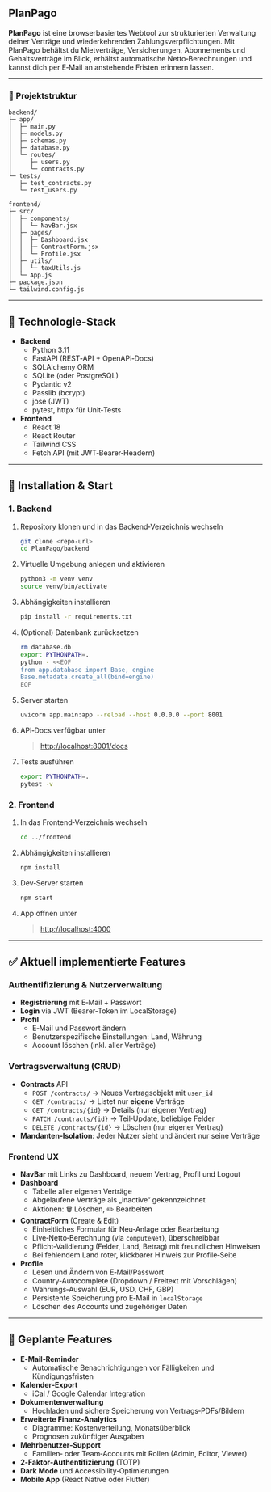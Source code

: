 ## PlanPago

**PlanPago** ist eine browserbasiertes Web­tool zur strukturierten Verwaltung deiner Verträge und wiederkehrenden Zahlungsverpflichtungen. Mit PlanPago behältst du Mietverträge, Versicherungen, Abonnements und Gehaltsverträge im Blick, erhältst automatische Netto‑Berechnungen und kannst dich per E‑Mail an anstehende Fristen erinnern lassen.

---

### 📂 Projektstruktur

```
backend/
├─ app/
│  ├─ main.py
│  ├─ models.py
│  ├─ schemas.py
│  ├─ database.py
│  └─ routes/
│     ├─ users.py
│     └─ contracts.py
└─ tests/
   ├─ test_contracts.py
   └─ test_users.py

frontend/
├─ src/
│  ├─ components/
│  │  └─ NavBar.jsx
│  ├─ pages/
│  │  ├─ Dashboard.jsx
│  │  ├─ ContractForm.jsx
│  │  └─ Profile.jsx
│  ├─ utils/
│  │  └─ taxUtils.js
│  └─ App.js
├─ package.json
└─ tailwind.config.js
```

---

## 🚀 Technologie‑Stack

- **Backend**
  - Python 3.11
  - FastAPI (REST‑API + OpenAPI‑Docs)
  - SQLAlchemy ORM
  - SQLite (oder PostgreSQL)
  - Pydantic v2
  - Passlib (bcrypt)
  - jose (JWT)
  - pytest, httpx für Unit‑Tests
- **Frontend**
  - React 18
  - React Router
  - Tailwind CSS
  - Fetch API (mit JWT‑Bearer‑Headern)

---

## 🔧 Installation & Start

### 1. Backend

1. Repository klonen und in das Backend‑Verzeichnis wechseln

   ```bash
   git clone <repo-url>
   cd PlanPago/backend
   ```

2. Virtuelle Umgebung anlegen und aktivieren

   ```bash
   python3 -m venv venv
   source venv/bin/activate
   ```

3. Abhängigkeiten installieren

   ```bash
   pip install -r requirements.txt
   ```

4. (Optional) Datenbank zurücksetzen

   ```bash
   rm database.db
   export PYTHONPATH=.
   python - <<EOF
   from app.database import Base, engine
   Base.metadata.create_all(bind=engine)
   EOF
   ```

5. Server starten

   ```bash
   uvicorn app.main:app --reload --host 0.0.0.0 --port 8001
   ```

6. API‑Docs verfügbar unter

   > [http://localhost:8001/docs](http://localhost:8001/docs)

7. Tests ausführen

   ```bash
   export PYTHONPATH=.
   pytest -v
   ```

### 2. Frontend

1. In das Frontend‑Verzeichnis wechseln

   ```bash
   cd ../frontend
   ```

2. Abhängigkeiten installieren

   ```bash
   npm install
   ```

3. Dev‑Server starten

   ```bash
   npm start
   ```

4. App öffnen unter

   > [http://localhost:4000](http://localhost:4000/)

---

## ✅ Aktuell implementierte Features

### Authentifizierung & Nutzerverwaltung

- **Registrierung** mit E‑Mail + Passwort
- **Login** via JWT (Bearer‑Token im LocalStorage)
- **Profil**
  - E‑Mail und Passwort ändern
  - Benutzer­spezifische Einstellungen: Land, Währung
  - Account löschen (inkl. aller Verträge)

### Vertragsverwaltung (CRUD)

- **Contracts** API
  - `POST /contracts/` → Neues Vertragsobjekt mit `user_id`
  - `GET /contracts/` → Listet nur **eigene** Verträge
  - `GET /contracts/{id}` → Details (nur eigener Vertrag)
  - `PATCH /contracts/{id}` → Teil‑Update, beliebige Felder
  - `DELETE /contracts/{id}` → Löschen (nur eigener Vertrag)
- **Mandanten‑Isolation**: Jeder Nutzer sieht und ändert nur seine Verträge

### Frontend UX

- **NavBar** mit Links zu Dashboard, neuem Vertrag, Profil und Logout
- **Dashboard**
  - Tabelle aller eigenen Verträge
  - Abgelaufene Verträge als „inactive“ gekennzeichnet
  - Aktionen: 🗑️ Löschen, ✏️ Bearbeiten
- **ContractForm** (Create & Edit)
  - Einheitliches Formular für Neu‑Anlage oder Bearbeitung
  - Live‑Netto‑Berechnung (via `computeNet`), überschreibbar
  - Pflicht‑Validierung (Felder, Land, Betrag) mit freundlichen Hinweisen
  - Bei fehlendem Land roter, klickbarer Hinweis zur Profile‑Seite
- **Profile**
  - Lesen und Ändern von E‑Mail/Passwort
  - Country‑Autocomplete (Dropdown / Freitext mit Vorschlägen)
  - Währungs‑Auswahl (EUR, USD, CHF, GBP)
  - Persistente Speicherung pro E‑Mail in `localStorage`
  - Löschen des Accounts und zugehöriger Daten

---

## 🔮 Geplante Features

- **E‑Mail‑Reminder**
  - Automatische Benachrichtigungen vor Fälligkeiten und Kündigungsfristen
- **Kalender‑Export**
  - iCal / Google Calendar Integration
- **Dokumenten­verwaltung**
  - Hochladen und sichere Speicherung von Vertrags‑PDFs/Bildern
- **Erweiterte Finanz‑Analytics**
  - Diagramme: Kostenverteilung, Monatsüberblick
  - Prognosen zukünftiger Ausgaben
- **Mehrbenutzer‑Support**
  - Familien‑ oder Team‑Accounts mit Rollen (Admin, Editor, Viewer)
- **2‑Faktor‑Authentifizierung** (TOTP)
- **Dark Mode** und Accessibility‑Optimierungen
- **Mobile App** (React Native oder Flutter)
